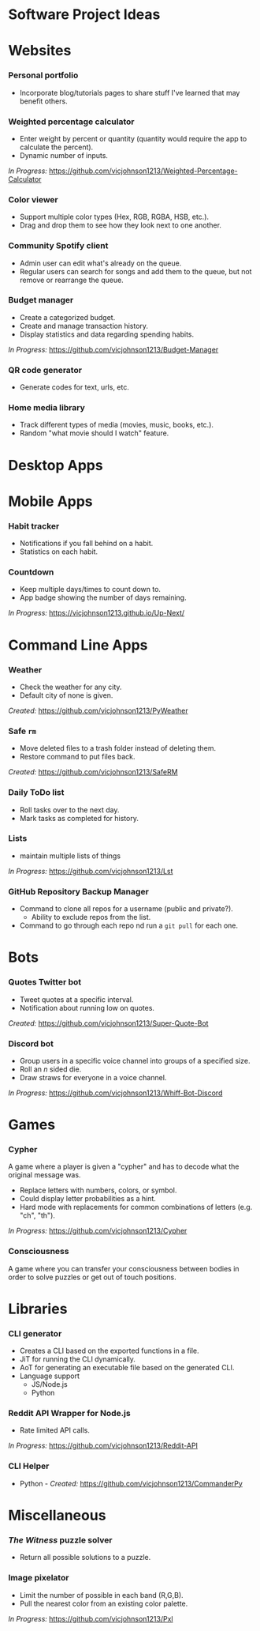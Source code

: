 # Software Project Ideas

# Websites

### Personal portfolio

- Incorporate blog/tutorials pages to share stuff I've learned that may benefit others.

### Weighted percentage calculator

- Enter weight by percent or quantity (quantity would require the app to calculate the percent).
- Dynamic number of inputs.

*In Progress:* https://github.com/vicjohnson1213/Weighted-Percentage-Calculator

### Color viewer

- Support multiple color types (Hex, RGB, RGBA, HSB, etc.).
- Drag and drop them to see how they look next to one another.

### Community Spotify client

- Admin user can edit what's already on the queue.
- Regular users can search for songs and add them to the queue, but not remove or rearrange the queue.

### Budget manager

- Create a categorized budget.
- Create and manage transaction history.
- Display statistics and data regarding spending habits.

*In Progress:* https://github.com/vicjohnson1213/Budget-Manager

### QR code generator

- Generate codes for text, urls, etc.

### Home media library

- Track different types of media (movies, music, books, etc.).
- Random "what movie should I watch" feature.

# Desktop Apps

# Mobile Apps

### Habit tracker

- Notifications if you fall behind on a habit.
- Statistics on each habit.

### Countdown

- Keep multiple days/times to count down to.
- App badge showing the number of days remaining.

*In Progress:* https://vicjohnson1213.github.io/Up-Next/

# Command Line Apps

### Weather

- Check the weather for any city.
- Default city of none is given.

*Created:* https://github.com/vicjohnson1213/PyWeather

### Safe `rm`

- Move deleted files to a trash folder instead of deleting them.
- Restore command to put files back.

*Created:* https://github.com/vicjohnson1213/SafeRM

### Daily ToDo list

- Roll tasks over to the next day.
- Mark tasks as completed for history.

### Lists

- maintain multiple lists of things

*In Progress:* https://github.com/vicjohnson1213/Lst

### GitHub Repository Backup Manager

- Command to clone all repos for a username (public and private?).
  - Ability to exclude repos from the list.
- Command to go through each repo nd run a `git pull` for each one.

# Bots

### Quotes Twitter bot

- Tweet quotes at a specific interval.
- Notification about running low on quotes.

*Created:* https://github.com/vicjohnson1213/Super-Quote-Bot

### Discord bot

- Group users in a specific voice channel into groups of a specified size.
- Roll an *n* sided die.
- Draw straws for everyone in a voice channel.

*In Progress:* https://github.com/vicjohnson1213/Whiff-Bot-Discord

# Games

### Cypher

A game where a player is given a "cypher" and has to decode what the original message was.

- Replace letters with numbers, colors, or symbol.
- Could display letter probabilities as a hint.
- Hard mode with replacements for common combinations of letters (e.g. "ch", "th").

*In Progress:* https://github.com/vicjohnson1213/Cypher

### Consciousness

A game where you can transfer your consciousness between bodies in order to solve puzzles or get out of touch positions.

# Libraries

### CLI generator

- Creates a CLI based on the exported functions in a file.
- JiT for running the CLI dynamically.
- AoT for generating an executable file based on the generated CLI.
- Language support
  - JS/Node.js
  - Python

### Reddit API Wrapper for Node.js

- Rate limited API calls.

*In Progress:* https://github.com/vicjohnson1213/Reddit-API

### CLI Helper

- Python - *Created:* https://github.com/vicjohnson1213/CommanderPy

# Miscellaneous

### *The Witness* puzzle solver

- Return all possible solutions to a puzzle.

### Image pixelator

- Limit the number of possible in each band (R,G,B).
- Pull the nearest color from an existing color palette.

*In Progress:* https://github.com/vicjohnson1213/Pxl
